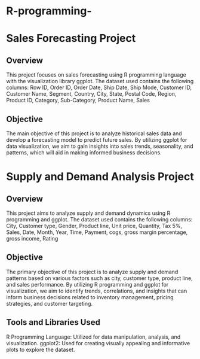 # R-programming-
# **Sales Forecasting Project** 
## Overview
This project focuses on sales forecasting using R programming language with the visualization library ggplot. The dataset used contains the following columns:
Row ID, Order ID, Order Date, Ship Date, Ship Mode, Customer ID, Customer Name, Segment, Country, City, State, Postal Code, Region, Product ID, Category, Sub-Category, Product Name, Sales

## Objective
The main objective of this project is to analyze historical sales data and develop a forecasting model to predict future sales. By utilizing ggplot for data visualization, we aim to gain insights into sales trends, seasonality, and patterns, which will aid in making informed business decisions.


# **Supply and Demand Analysis Project**
## Overview
This project aims to analyze supply and demand dynamics using R programming and ggplot. The dataset used contains the following columns:
City, Customer type, Gender, Product line, Unit price, Quantity, Tax 5%, Sales, Date, Month, Year, Time, Payment, cogs, gross margin percentage, gross income, Rating

## Objective
The primary objective of this project is to analyze supply and demand patterns based on various factors such as city, customer type, product line, and sales performance. By utilizing R programming and ggplot for visualization, we aim to identify trends, correlations, and insights that can inform business decisions related to inventory management, pricing strategies, and customer targeting.

## Tools and Libraries Used
R Programming Language: Utilized for data manipulation, analysis, and visualization.
ggplot2: Used for creating visually appealing and informative plots to explore the dataset.
